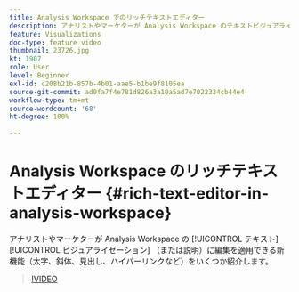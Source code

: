 ```yaml
---
title: Analysis Workspace でのリッチテキストエディター
description: アナリストやマーケターが Analysis Workspace のテキストビジュアライゼーション（または説明）に編集を適用できる新機能（太字、斜体、見出し、ハイパーリンクなど）をいくつか紹介します。
feature: Visualizations
doc-type: feature video
thumbnail: 23726.jpg
kt: 1907
role: User
level: Beginner
exl-id: c208b21b-857b-4b01-aae5-b1be9f8105ea
source-git-commit: ad0fa7f4e781d826a3a10a5ad7e7022334cb44e4
workflow-type: tm+mt
source-wordcount: '68'
ht-degree: 100%

---
```


# Analysis Workspace のリッチテキストエディター {#rich-text-editor-in-analysis-workspace}

アナリストやマーケターが Analysis Workspace の [!UICONTROL テキスト] [!UICONTROL ビジュアライゼーション] （または説明）に編集を適用できる新機能（太字、斜体、見出し、ハイパーリンクなど）をいくつか紹介します。

>[!VIDEO](https://video.tv.adobe.com/v/23726/?quality=12)
